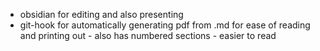 
- obsidian for editing and also presenting
- git-hook for automatically generating pdf from .md for ease of reading and printing out - also has numbered sections - easier to read

